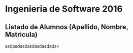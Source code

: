 # Ingenieria de Software 2016

## Listado de Alumnos (Apellido, Nombre, Matricula)

asdasdasdasdasdasdads<